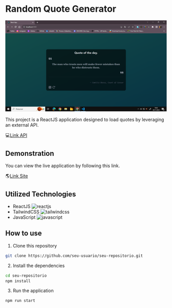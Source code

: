 # Random Quote Generator

![Preview](./public/quote.png)

This project is a ReactJS application designed to load quotes by leveraging an external API.

💻[Link API](https://github.com/lukePeavey/quotable)

## Demonstration

You can view the live application by following this link.

🌎[Link Site]()

## Utilized Technologies

- ReactJS <img src="https://cdn.jsdelivr.net/gh/devicons/devicon/icons/react/react-original.svg" alt="reactjs" width="17px" height="17px" />
- TailwindCSS <img src="https://cdn.jsdelivr.net/gh/devicons/devicon/icons/tailwindcss/tailwindcss-plain.svg" alt="tailwindcss" width="17px" height="17px" />
- JavaScript <img src="https://cdn.jsdelivr.net/gh/devicons/devicon/icons/javascript/javascript-original.svg" alt="javascript" width="17px" height="17px" />

## How to use

1. Clone this repository

```bash
git clone https://github.com/seu-usuario/seu-repositorio.git
```
2. Install the dependencies 

```bash
cd seu-repositorio
npm install
```
3. Run the application

```bash
npm run start
```